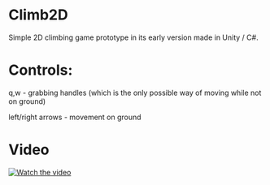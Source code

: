 # Climb2D

Simple 2D climbing game prototype in its early version made in Unity / C#.

# Controls:
q,w - grabbing handles (which is the only possible way of moving while not on ground) 

left/right arrows - movement on ground

# Video

[![Watch the video](https://img.youtube.com/vi/7yLfv66Hadk/maxresdefault.jpg)](https://youtu.be/7yLfv66Hadk)
